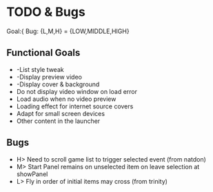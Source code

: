 TODO & Bugs
===========

Goal:{
Bug: {L,M,H} = {LOW,MIDDLE,HIGH}

Functional Goals
----------------

* -List style tweak
* -Display preview video
* -Display cover & background
* Do not display video window on load error
* Load audio when no video preview
* Loading effect for internet source covers
* Adapt for small screen devices
* Other content in the launcher

Bugs
----

* H> Need to scroll game list to trigger selected event (from natdon)
* M> Start Panel remains on unselected item on leave selection at showPanel
* L> Fly in order of initial items may cross (from trinity)



